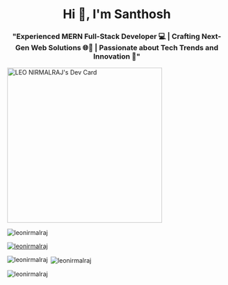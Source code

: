 <h1 align="center">Hi 👋, I'm Santhosh</h1>
<h3 align="center">"Experienced MERN Full-Stack Developer 💻 | Crafting Next-Gen Web Solutions 🌐🚀 | Passionate about Tech Trends and Innovation 🌟"
</h3>

<a href="https://app.daily.dev/leonirmalraj"><img src="https://github.com/leonirmalraj/leonirmalraj/blob/main/devcard.png" width="356" alt="LEO NIRMALRAJ's Dev Card"/></a>

<p align="left"> <img src="https://komarev.com/ghpvc/?username=leonirmalraj&label=Profile%20views&color=0e75b6&style=flat" alt="leonirmalraj" /> </p>

<p align="left"> <a href="https://github.com/ryo-ma/github-profile-trophy"><img src="https://github-profile-trophy.vercel.app/?username=leonirmalraj" alt="leonirmalraj" /></a> </p>

<p><img align="left" src="https://github-readme-stats.vercel.app/api/top-langs?username=leonirmalraj&show_icons=true&locale=en&layout=compact" alt="leonirmalraj" /></p>

<p>&nbsp;<img align="center" src="https://github-readme-stats.vercel.app/api?username=leonirmalraj&show_icons=true&locale=en" alt="leonirmalraj" /></p>

<p><img align="center" src="https://github-readme-streak-stats.herokuapp.com/?user=leonirmalraj&" alt="leonirmalraj" /></p>



